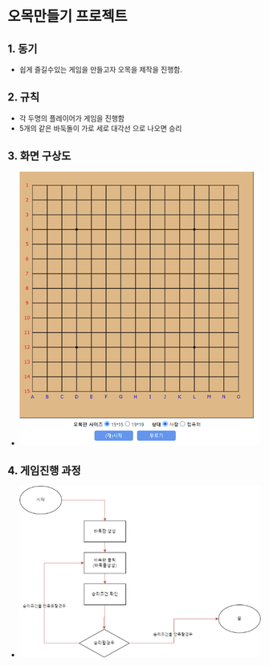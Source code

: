 # 오목만들기 프로젝트

## 1. 동기
  + 쉽게 즐길수있는 게임을 만들고자 오목을 제작을 진행함.
## 2. 규칙
  + 각 두명의 플레이어가 게임을 진행함
  + 5개의 같은 바둑돌이 가로 세로 대각선 으로 나오면 승리
## 3. 화면 구상도
  + ![화면 구상도](https://github.com/Tyrano1129/Omok/blob/main/%ED%99%94%EB%A9%B4%20%EC%BA%A1%EC%B2%98%202024-01-25%20094335.png)
## 4. 게임진행 과정
  + ![진행 과정](https://github.com/Tyrano1129/Omok/blob/main/%EC%A7%84%ED%96%89%EA%B3%BC%EC%A0%95.drawio.png)
